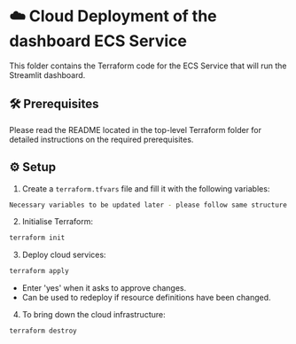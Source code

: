 # ☁️ Cloud Deployment of the dashboard ECS Service

This folder contains the Terraform code for the ECS Service that will run the Streamlit dashboard.

## 🛠️ Prerequisites

Please read the README located in the top-level Terraform folder for detailed instructions on the required prerequisites.

## ⚙️ Setup

1. Create a `terraform.tfvars` file and fill it with the following variables:
```bash
Necessary variables to be updated later - please follow same structure as in the top level Terraform README!
```

2. Initialise Terraform:
```bash
terraform init
```

3. Deploy cloud services:
```bash
terraform apply
```
  - Enter 'yes' when it asks to approve changes.
  - Can be used to redeploy if resource definitions have been changed.

4. To bring down the cloud infrastructure:
```bash
terraform destroy
```